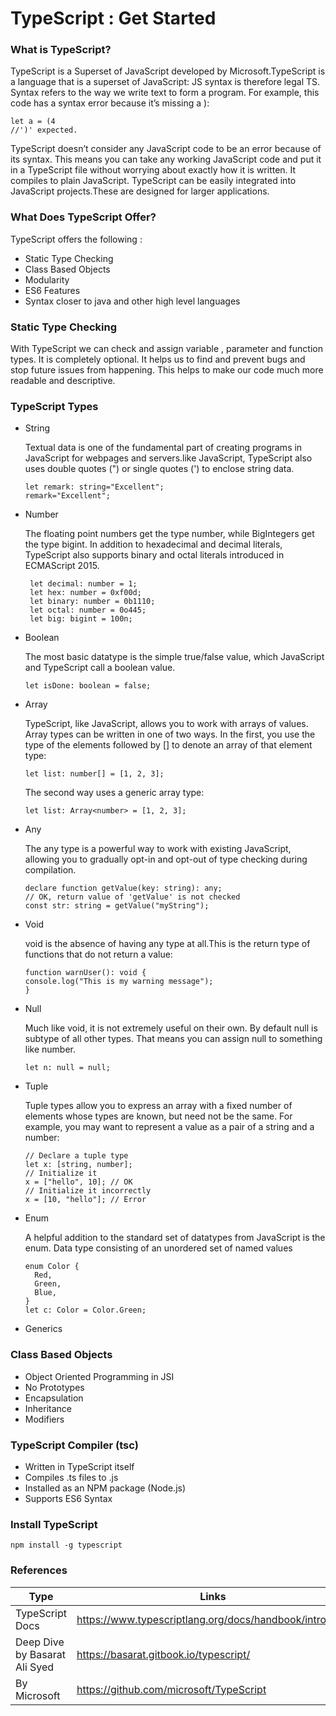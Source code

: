 # TypeScript : Get Started

### What is TypeScript?

  TypeScript is a Superset of JavaScript developed by Microsoft.TypeScript is a language that is a superset of JavaScript: JS syntax is therefore legal TS. Syntax refers to the way we write text to form a program. For example, this code has a syntax error because it’s missing a ):
```$
let a = (4
//')' expected.
```
  TypeScript doesn’t consider any JavaScript code to be an error because of its syntax. This means you can take any working JavaScript code and put it in a TypeScript file without worrying about exactly how it is written. It compiles to plain JavaScript. TypeScript can be easily integrated into JavaScript projects.These are designed for larger applications.
  
### What Does TypeScript Offer?
 
TypeScript offers the following :

- Static Type Checking
- Class Based Objects
- Modularity
- ES6 Features
- Syntax closer to java and other high level languages
  

### Static Type Checking

 With TypeScript we can check and assign variable ,  parameter and function types. It is completely optional. It helps us to find and prevent bugs and stop future issues from happening. This helps to make our code much more readable and descriptive.

### TypeScript Types

- String 
  
  Textual data is one of the fundamental part of creating programs in JavaScript for webpages and servers.like JavaScript, TypeScript also uses double quotes (") or single quotes (') to enclose string data.       
  ```$
  let remark: string="Excellent";
  remark="Excellent";
  ```             

- Number

  The floating point numbers get the type number, while BigIntegers get the type bigint. In addition to hexadecimal and decimal literals, TypeScript also supports binary and octal literals introduced in ECMAScript 2015.
  ```$
   let decimal: number = 1;
   let hex: number = 0xf00d;
   let binary: number = 0b1110;
   let octal: number = 0o445;
   let big: bigint = 100n;
   ```
  
- Boolean
  
  The most basic datatype is the simple true/false value, which JavaScript and TypeScript call a boolean value.
  ```$
  let isDone: boolean = false;
  ```
- Array
  
  TypeScript, like JavaScript, allows you to work with arrays of values. Array types can be written in one of two ways. In the first, you use the type of the elements followed by [] to denote an array of that element type:
   ```$
   let list: number[] = [1, 2, 3];
   ```
   The second way uses a generic array type:
    ```$
   let list: Array<number> = [1, 2, 3];
   ```
- Any

  The any type is a powerful way to work with existing JavaScript, allowing you to gradually opt-in and opt-out of type checking during compilation.
  ```$
  declare function getValue(key: string): any;
  // OK, return value of 'getValue' is not checked
  const str: string = getValue("myString");
  ```

  
- Void
  
  void is the absence of having any type at all.This is the return type of functions that do not return a value:
  ```$
  function warnUser(): void {
  console.log("This is my warning message");
  }
  ```
- Null
  
  Much like void, it is not extremely useful on their own. By default null is subtype of all other types. That means you can assign null to something like number.
  ```$
  let n: null = null;
  ```
- Tuple
  
  Tuple types allow you to express an array with a fixed number of elements whose types are known, but need not be the same. For example, you may want to represent a value as a pair of a string and a number:
   ```$
  // Declare a tuple type
  let x: [string, number];
  // Initialize it
  x = ["hello", 10]; // OK
  // Initialize it incorrectly
  x = [10, "hello"]; // Error
  ```
- Enum
  
  A helpful addition to the standard set of datatypes from JavaScript is the enum. Data type consisting of an unordered set of named values
  ```$
  enum Color {
    Red,
    Green,
    Blue,
  }
  let c: Color = Color.Green;
  ```
- Generics
    

### Class Based Objects

- Object Oriented Programming in JSI
- No Prototypes
- Encapsulation
- Inheritance
- Modifiers

### TypeScript Compiler (tsc)

- Written in TypeScript itself
- Compiles .ts files to .js
- Installed as an NPM package (Node.js)
- Supports ES6 Syntax

### Install  TypeScript

```$
npm install -g typescript
 ``` 

### References

| Type | Links |
| ------ | ------ |
| TypeScript Docs | https://www.typescriptlang.org/docs/handbook/intro.html |
| Deep Dive by Basarat Ali Syed | https://basarat.gitbook.io/typescript/ |
| By Microsoft | https://github.com/microsoft/TypeScript |

 





